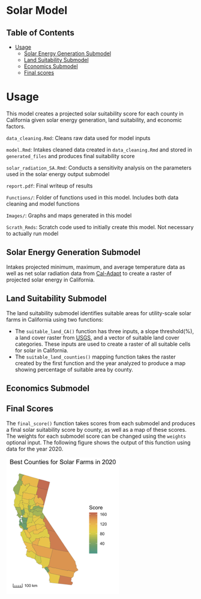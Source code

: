 # Solar Model

## Table of Contents
* [Usage](#usage)
  * [Solar Energy Generation Submodel](#solar-energy-generation-submodel)
  * [Land Suitability Submodel](#land-suitability-submodel)
  * [Economics Submodel](#economics-submodel)
  * [Final scores](#final-scores)

# Usage

This model creates a projected solar suitability score for each county in California given solar energy generation, land suitability, and economic factors.

<code>data_cleaning.Rmd</code>: Cleans raw data used for model inputs

<code>model.Rmd</code>: Intakes cleaned data created in <code>data_cleaning.Rmd</code> and stored in  <code>generated_files</code> and produces final suitability score

<code>solar_radiation_SA.Rmd</code>: Conducts a sensitivity analysis on the parameters used in the solar energy output submodel

<code>report.pdf</code>: Final writeup of results

<code>Functions/</code>: Folder of functions used in this model. Includes both data cleaning and model functions

<code>Images/</code>: Graphs and maps generated in this model

<code>Scrath_Rmds</code>: Scratch code used to initially create this model. Not necessary to actually run model


## Solar Energy Generation Submodel
Intakes projected minimum, maximum, and average temperature data as well as net solar radiation data from [Cal-Adapt](http://v1.cal-adapt.org/data/download/) to create a raster of projected solar energy in California. 


## Land Suitability Submodel
The land suitability submodel identifies suitable areas for utility-scale solar farms in California using two functions: 
* The <code>suitable_land_CA()</code> function has three inputs, a slope threshold(%), a land cover raster from [USGS](https://www.usgs.gov/centers/wgsc/science/california-land-change-projections?qt-science_center_objects=0#qt-science_center_objects), and a vector of suitable land cover categories. These inputs are used to create a raster of all suitable cells for solar in California.
* The <code>suitable_land_counties()</code> mapping function takes the raster created by the first function and the year analyzed to produce a map showing percentage of suitable area by county. 

## Economics Submodel

## Final Scores
The <code>final_score()</code> function takes scores from each submodel and produces a final solar suitability score by county, as well as a map of these scores. The weights for each submodel score can be changed using the <code>weights</code> optional input. The following figure shows the output of this function using data for the year 2020.

<img src="Images/best_counties_2020.png" width="300px">
